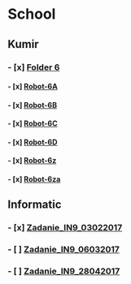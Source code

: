 # School

## Kumir
### - [x] [Folder 6](../master/Kumir/Final/6)
  ####   - [x] [Robot-6A](../master/Kumir/Final/6/robot-6A.kum)
  ####   - [x] [Robot-6B](../master/Kumir/Final/6/robot-6B.kum)
  ####  - [x] [Robot-6C](../master/Kumir/Final/6/robot-6C.kum)
  ####   - [x] [Robot-6D](../master/Kumir/Final/6/robot-6D.kum)
  ####   - [x] [Robot-6z](../master/Kumir/Final/6/robot-6z.kum)
  ####   - [x] [Robot-6za](../master/Kumir/Final/6/robot-z6a.kum)

## Informatic
### - [x] [Zadanie_IN9_03022017](../master/Oge/Informatics/Answers/Zadanie_IN9_03022017.pdf)
### - [ ] [Zadanie_IN9_06032017](../master/Oge/Informatics/Answers/Zadanie_IN9_06032017.pdf)
### - [ ] [Zadanie_IN9_28042017](../master/Oge/Informatics/Answers/Zadanie_IN9_28042017.pdf)
